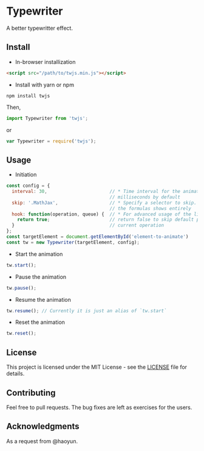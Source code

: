 # Typewriter
A better typewritter effect. 

## Install
* In-browser installization
```html
<script src="/path/to/twjs.min.js"></script>
```
* Install with yarn or npm
```
npm install twjs
```
Then, 
```js
import Typewriter from 'twjs';
```
or
```js
var Typewriter = require('twjs');
```

## Usage
* Initiation
```js
const config = {
  interval: 30,                       // * Time interval for the animation, 30
                                      // milliseconds by default
  skip: '.MathJax',                   // * Specify a selector to skip. We let 
                                      // the formulas shows entirely
  hook: function(operation, queue) {  // * For advanced usage of the library;
    return true;                      // return false to skip default process of
  }                                   // current operation
};
const targetElement = document.getElementById('element-to-animate')
const tw = new Typewriter(targetElement, config);
```

* Start the animation
```js
tw.start();
```

* Pause the animation
```js
tw.pause();
```

* Resume the animation
```js
tw.resume(); // Currently it is just an alias of `tw.start`
```

* Reset the animation
```js
tw.reset();
```

## License
This project is licensed under the MIT License - see the [LICENSE](LICENSE) file for details.

## Contributing
Feel free to pull requests. The bug fixes are left as exercises for the users. 

## Acknowledgments
As a request from @haoyun. 